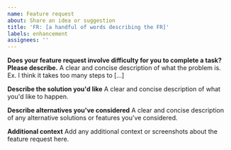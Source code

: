 ```yaml
---
name: Feature request
about: Share an idea or suggestion
title: 'FR: [a handful of words describing the FR]'
labels: enhancement
assignees: ''
---
```


**Does your feature request involve difficulty for you to complete a task? Please describe.**
A clear and concise description of what the problem is. Ex. I think it takes too many steps to [...]

**Describe the solution you'd like**
A clear and concise description of what you'd like to happen.

**Describe alternatives you've considered**
A clear and concise description of any alternative solutions or features you've considered.

**Additional context**
Add any additional context or screenshots about the feature request here.
